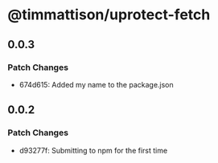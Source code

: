 # @timmattison/uprotect-fetch

## 0.0.3

### Patch Changes

- 674d615: Added my name to the package.json

## 0.0.2

### Patch Changes

- d93277f: Submitting to npm for the first time
